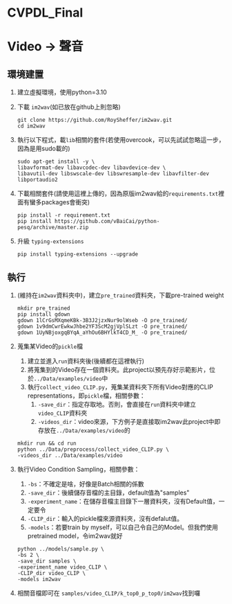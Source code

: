 # CVPDL_Final

# Video -> 聲音
## 環境建置 
1. 建立虛擬環境，使用python=3.10
2. 下載 ```im2wav```(如已放在github上則忽略)

    ```
    git clone https://github.com/RoySheffer/im2wav.git
    cd im2wav
    ```

3. 執行以下程式，載```lib```相關的套件(若使用overcook，可以先試試忽略這一步，因為是用sudo載的)
    ```
    sudo apt-get install -y \
    libavformat-dev libavcodec-dev libavdevice-dev \
    libavutil-dev libswscale-dev libswresample-dev libavfilter-dev libportaudio2
    ```

4. 下載相關套件(請使用這裡上傳的，因為原版im2wav給的```requirements.txt```裡面有蠻多packages會衝突)
    ```
    pip install -r requirement.txt
    pip install https://github.com/vBaiCai/python-pesq/archive/master.zip 
    ```

5. 升級 ```typing-extensions```
    
    ```
    pip install typing-extensions --upgrade
    ```

## 執行

1. (維持在```im2wav```資料夾中)，建立```pre_trained```資料夾，下載pre-trained weight
    
    ```
    mkdir pre_trained
    pip install gdown
    gdown 1lCrGsMXqmeKBk-3B3J2jzxNur9olWseb -O pre_trained/
    gdown 1v9dmCwrEwkwJhbe2YF3ScM2gjVplSLzt -O pre_trained/
    gdown 1UyNBjoxgqBYqA_aYhOu6BHYlkT4CD_M_ -O pre_trained/
    ```

2. 蒐集某Video的```pickle```檔
    1. 建立並進入```run```資料夾後(後續都在這裡執行)
    2. 將蒐集到的Video存在一個資料夾。此project以預先存好示範影片，位於```../Data/examples/video```中
    3. 執行```collect_video_CLIP.py```，蒐集某資料夾下所有Video對應的CLIP representations，即```pickle```檔，相關參數：
        1. ```-save_dir```：指定存取地。否則，會直接在```run```資料夾中建立```video_CLIP```資料夾
        2. ```-videos_dir```：video來源，下方例子是直接取im2wav此project中即存放在```../Data/examples/video```的
    ```
    mkdir run && cd run
    python ../Data/preprocess/collect_video_CLIP.py \
    -videos_dir ../Data/examples/video
    ```
3. 執行Video Condition Sampling，相關參數：
    1. ```-bs```：不確定是啥，好像是Batch相關的係數
    2. ```-save_dir```：後續儲存音檔的主目錄，default值為"samples"
    3. ```-experiment_name```：在儲存音檔主目錄下一層資料夾，沒有Default值，一定要令
    4. ```-CLIP_dir```：輸入的pickle檔來源資料夾，沒有defalut值。
    5. ```-models```：若要train by myself，可以自己令自己的Model。但我們使用pretrained model，令im2wav就好
    ```
    python ../models/sample.py \
    -bs 2 \
    -save_dir samples \
    -experiment_name video_CLIP \
    -CLIP_dir video_CLIP \
    -models im2wav
    ```

4. 相關音檔即可在 ```samples/video_CLIP/k_top0_p_top0/im2wav```找到囉

